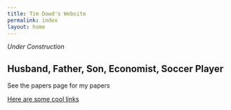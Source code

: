 ```yaml
---
title: Tim Dowd's Website
permalink: index
layout: home
---
```


 *Under Construction*

## Husband, Father, Son, Economist, Soccer Player

See the papers page for my papers

[Here are some cool links](/cool-links)


